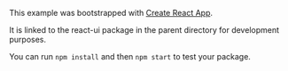 This example was bootstrapped with [Create React App](https://github.com/facebook/create-react-app).

It is linked to the react-ui package in the parent directory for development purposes.

You can run `npm install` and then `npm start` to test your package.
